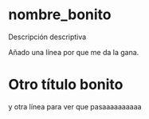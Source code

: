 # nombre_bonito
Descripción descriptiva

Añado una línea por que me da la gana.

# Otro título bonito 

y otra línea para ver que pasaaaaaaaaaa
